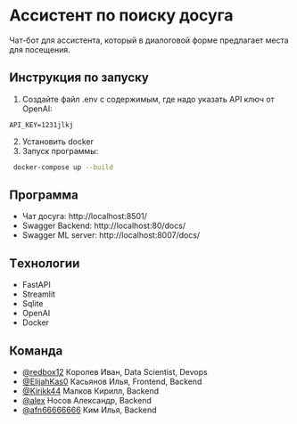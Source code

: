 
# Ассистент по поиску досуга

Чат-бот для ассистента, который в диалоговой форме предлагает места для посещения.


## Инструкция по запуску

1. Создайте файл .env с содержимым, где надо указать API ключ от OpenAI:
```
API_KEY=1231jlkj 
```
2. Установить docker
3. Запуск программы:
```bash
 docker-compose up --build
```


## Программа
- Чат досуга: http://localhost:8501/
- Swagger Backend: http://localhost:80/docs/
- Swagger ML server: http://localhost:8007/docs/


## Тeхнологии
- FastAPI
- Streamlit
- Sqlite
- OpenAI
- Docker

## Команда

- [@redbox12](https://www.github.com/redbox12) Королев Иван, Data Scientist, Devops
- [@ElijahKas0](https://www.github.com/ElijahWood228) Касьянов Илья, Frontend, Backend
- [@Kirikk44](https://www.github.com/Kirikk44) Малков Кирилл, Backend
- [@alex](https://www.github.com/) Носов Александр, Backend
- [@afn66666666](https://www.github.com/afn66666666) Ким Илья, Backend


